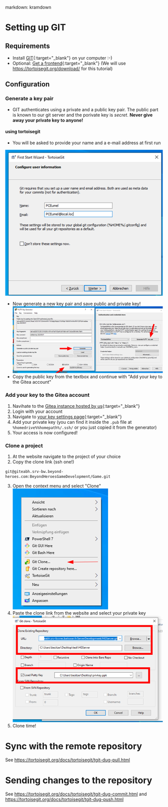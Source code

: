 markdown: kramdown
# Setting up GIT

## Requirements
 - Install [GIT](https://git-scm.com/download/win){:target="_blank"} on yur computer :-)
 - Optional: [Get a frontend](https://git-scm.com/downloads/guis){:target="_blank"} (We will use https://tortoisegit.org/download/ for this tutorial)
 
## Configuration
### Generate a key pair
 - GIT authenticates using a private and a public key pair. The public part is known to our git server and the porivate key is *secret*. **Never give away your private key to anyone!**

#### using tortoisegit
 - You will be asked to provide your name and a e-mail address at first run

![grafik](https://github.com/Beyond-Heroes/howto/blob/main/config.png)
- Now generate a new key pair and save public and private key!
![grafik](https://github.com/Beyond-Heroes/howto/blob/main/Config2.png)
- Copy the public key from the textbox and continue with "Add your key to the Gitea account"

### Add your key to the Gitea account
 1. Navihate to the [Gitea instance hosted by us](https://giteabh.srv-bw.beyond-heroes.com/){:target="_blank"}
 2. Login with your account
 3. Navigate to [your key settings page](https://giteabh.srv-bw.beyond-heroes.com/user/settings/keys){:target="_blank"}
 4. Add your private key (you can find it inside the ```.pub``` file at ```%homedrive%%homepath%/.ssh/``` or you just copied it from the generator)
 5. Your access is now configured!
 
### Clone a project
 1. At the website navigate to the project of your choice
 2. Copy the clone link (ssh one!)
 ```
 git@giteabh.srv-bw.beyond-heroes.com:BeyondHeroesGameDevelopment/Game.git
 ```
 3. Open the context menu and select "Clone"
 ![grafik](https://github.com/Beyond-Heroes/howto/blob/main/clone.png)
 4. Paste the clone link from the website and select your private key
 ![grafik](https://github.com/Beyond-Heroes/howto/blob/main/clone2.png)
 5. Clone time!

# Sync with the remote repository
See https://tortoisegit.org/docs/tortoisegit/tgit-dug-pull.html

# Sending changes to the repository
See https://tortoisegit.org/docs/tortoisegit/tgit-dug-commit.html and https://tortoisegit.org/docs/tortoisegit/tgit-dug-push.html
